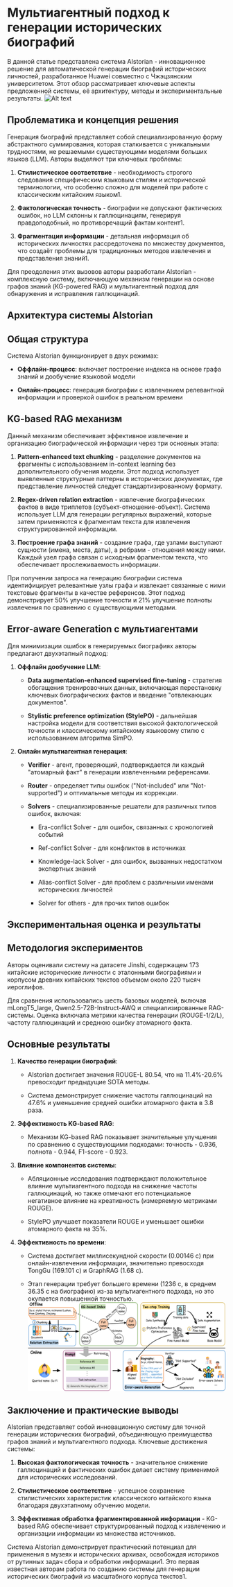 # Мультиагентный подход к генерации исторических биографий

В данной статье представлена система AIstorian - инновационное решение для автоматической генерации биографий исторических личностей, разработанное Huawei совместно с Чжэцзянским университетом. Этот обзор рассматривает ключевые аспекты предложенной системы, её архитектуру, методы и экспериментальные результаты.
![Alt text](Awesome-RAG/images/Pasted%20image%2020250509145544.png)
## Проблематика и концепция решения

Генерация биографий представляет собой специализированную форму абстрактного суммирования, которая сталкивается с уникальными трудностями, не решаемыми существующими моделями больших языков (LLM). Авторы выделяют три ключевых проблемы:

1. **Стилистическое соответствие** - необходимость строгого следования специфическим языковым стилям и исторической терминологии, что особенно сложно для моделей при работе с классическим китайским языком1.
    
2. **Фактологическая точность** - биографии не допускают фактических ошибок, но LLM склонны к галлюцинациям, генерируя правдоподобный, но противоречащий фактам контент1.
    
3. **Фрагментация информации** - детальная информация об исторических личностях рассредоточена по множеству документов, что создаёт проблемы для традиционных методов извлечения и представления знаний1.
    

Для преодоления этих вызовов авторы разработали AIstorian - комплексную систему, включающую механизм генерации на основе графов знаний (KG-powered RAG) и мультиагентный подход для обнаружения и исправления галлюцинаций.

## Архитектура системы AIstorian

## Общая структура

Система AIstorian функционирует в двух режимах:

- **Оффлайн-процесс**: включает построение индекса на основе графа знаний и дообучение языковой модели
    
- **Онлайн-процесс**: генерация биографии с извлечением релевантной информации и проверкой ошибок в реальном времени
    

## KG-based RAG механизм

Данный механизм обеспечивает эффективное извлечение и организацию биографической информации через три основных этапа:

1. **Pattern-enhanced text chunking** - разделение документов на фрагменты с использованием in-context learning без дополнительного обучения модели. Этот подход использует выявленные структурные паттерны в исторических документах, где представление личностей следует стандартизированному формату.
    
2. **Regex-driven relation extraction** - извлечение биографических фактов в виде триплетов (субъект-отношение-объект). Система использует LLM для генерации регулярных выражений, которые затем применяются к фрагментам текста для извлечения структурированной информации.
    
3. **Построение графа знаний** - создание графа, где узлами выступают сущности (имена, места, даты), а ребрами - отношения между ними. Каждый узел графа связан с исходным фрагментом текста, что обеспечивает прослеживаемость информации.
    

При получении запроса на генерацию биографии система идентифицирует релевантные узлы графа и извлекает связанные с ними текстовые фрагменты в качестве референсов. Этот подход демонстрирует 50% улучшение точности и 21% улучшение полноты извлечения по сравнению с существующими методами.

## Error-aware Generation с мультиагентами

Для минимизации ошибок в генерируемых биографиях авторы предлагают двухэтапный подход:

1. **Оффлайн дообучение LLM**:
    
    - **Data augmentation-enhanced supervised fine-tuning** - стратегия обогащения тренировочных данных, включающая перестановку ключевых биографических фактов и введение "отвлекающих документов".
        
    - **Stylistic preference optimization (StylePO)** - дальнейшая настройка модели для соответствия высокой фактологической точности и классическому китайскому языковому стилю с использованием алгоритма SimPO.
        
2. **Онлайн мультиагентная генерация**:
    
    - **Verifier** - агент, проверяющий, подтверждается ли каждый "атомарный факт" в генерации извлеченными референсами.
        
    - **Router** - определяет типы ошибок ("Not-included" или "Not-supported") и оптимальные методы их коррекции.
        
    - **Solvers** - специализированные решатели для различных типов ошибок, включая:
        
        - Era-conflict Solver - для ошибок, связанных с хронологией событий
            
        - Ref-conflict Solver - для конфликтов в источниках
            
        - Knowledge-lack Solver - для ошибок, вызванных недостатком экспертных знаний
            
        - Alias-conflict Solver - для проблем с различными именами исторических личностей
            
        - Solver for others - для прочих типов ошибок
            

## Экспериментальная оценка и результаты

## Методология экспериментов

Авторы оценивали систему на датасете Jinshi, содержащем 173 китайские исторические личности с эталонными биографиями и корпусом древних китайских текстов объемом около 220 тысяч иероглифов.

Для сравнения использовались шесть базовых моделей, включая mLongT5_large, Qwen2.5-72B-Instruct-AWQ и специализированные RAG-системы. Оценка включала метрики качества генерации (ROUGE-1/2/L), частоту галлюцинаций и среднюю ошибку атомарного факта.

## Основные результаты

1. **Качество генерации биографий**:
    
    - AIstorian достигает значения ROUGE-L 80.54, что на 11.4%-20.6% превосходит предыдущие SOTA методы.
        
    - Система демонстрирует снижение частоты галлюцинаций на 47.6% и уменьшение средней ошибки атомарного факта в 3.8 раза.
        
2. **Эффективность KG-based RAG**:
    
    - Механизм KG-based RAG показывает значительные улучшения по сравнению с существующими подходами: точность - 0.936, полнота - 0.944, F1-score - 0.923.
        
3. **Влияние компонентов системы**:
    
    - Абляционные исследования подтверждают положительное влияние мультиагентного подхода на снижение частоты галлюцинаций, но также отмечают его потенциальное негативное влияние на креативность (измеряемую метриками ROUGE).
        
    - StylePO улучшает показатели ROUGE и уменьшает ошибки атомарного факта на 35%.
        
4. **Эффективность по времени**:
    
    - Система достигает миллисекундной скорости (0.00146 с) при онлайн-извлечении информации, значительно превосходя TongGu (169.101 с) и GraphRAG (1.68 с).
        
    - Этап генерации требует большего времени (1236 с, в среднем 36.35 с на биографию) из-за мультиагентного подхода, но это окупается повышенной точностью.
![Alt text](https://github.com/rocoss/Awesome-RAG/blob/main/images/Pasted%20image%2020250509145544.png)

## Заключение и практические выводы

AIstorian представляет собой инновационную систему для точной генерации исторических биографий, объединяющую преимущества графов знаний и мультиагентного подхода. Ключевые достижения системы:

1. **Высокая фактологическая точность** - значительное снижение галлюцинаций и фактических ошибок делает систему применимой для исторических исследований.
    
2. **Стилистическое соответствие** - успешное сохранение стилистических характеристик классического китайского языка благодаря двухэтапному обучению модели.
    
3. **Эффективная обработка фрагментированной информации** - KG-based RAG обеспечивает структурированный подход к извлечению и организации информации из множества источников.
    

Система AIstorian демонстрирует практический потенциал для применения в музеях и исторических архивах, освобождая историков от рутинных задач сбора и обработки информации1. Это первая известная авторам работа по созданию системы для генерации исторических биографий из масштабного корпуса текстов1.
